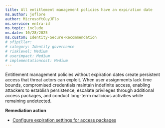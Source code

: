 ```yaml
---
title: All entitlement management policies have an expiration date 
ms.author: joflore
author: MicrosoftGuyJFlo
ms.service: entra-id
ms.topic: include
ms.date: 10/28/2025
ms.custom: Identity-Secure-Recommendation
# sfipillar: 
# category: Identity governance
# risklevel: Medium
# userimpact: Medium
# implementationcost: Medium
---
```

Entitlement management policies without expiration dates create persistent access that threat actors can exploit. When user assignments lack time bounds, compromised credentials maintain indefinite access, enabling attackers to establish persistence, escalate privileges through additional access packages, and conduct long-term malicious activities while remaining undetected. 

**Remediation action**

- [Configure expiration settings for access packages](/entra/id-governance/entitlement-management-access-package-lifecycle-policy#specify-a-lifecycle)